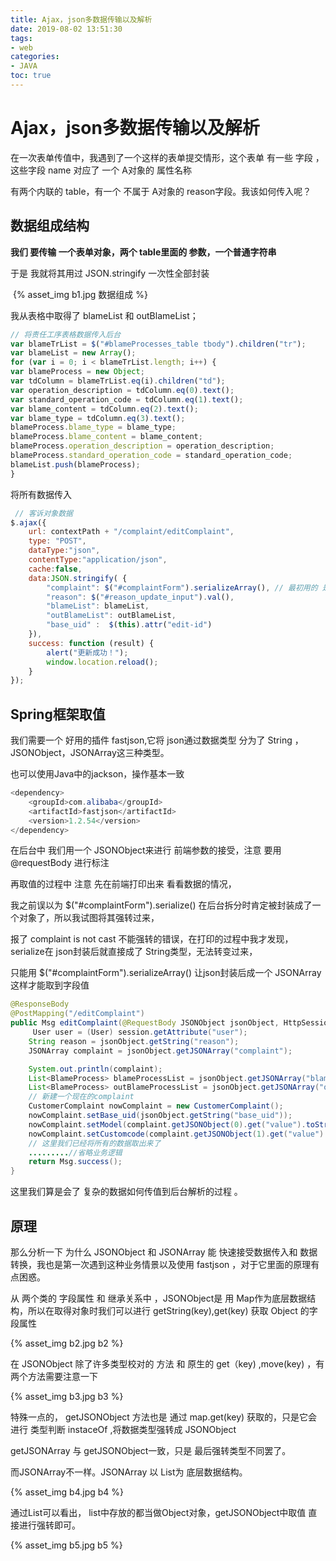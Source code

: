 ```yaml
---
title: Ajax，json多数据传输以及解析
date: 2019-08-02 13:51:30
tags:
- web
categories:
- JAVA
toc: true
---
```


# Ajax，json多数据传输以及解析

在一次表单传值中，我遇到了一个这样的表单提交情形，这个表单 有一些 字段 ，这些字段 name 对应了 一个 A对象的 属性名称

有两个内联的 table，有一个 不属于 A对象的 reason字段。我该如何传入呢？ 

## 数据组成结构

**我们 要传输 一个表单对象，两个 table里面的 参数，一个普通字符串** 

于是 我就将其用过 JSON.stringify 一次性全部封装
<!--more-->

​          {% asset_img b1.jpg  数据组成 %}



我从表格中取得了 blameList 和 outBlameList；

```javascript
// 将责任工序表格数据传入后台
var blameTrList = $("#blameProcesses_table tbody").children("tr");
var blameList = new Array();
for (var i = 0; i < blameTrList.length; i++) {
var blameProcess = new Object;
var tdColumn = blameTrList.eq(i).children("td");
var operation_description = tdColumn.eq(0).text();
var standard_operation_code = tdColumn.eq(1).text();
var blame_content = tdColumn.eq(2).text();
var blame_type = tdColumn.eq(3).text();
blameProcess.blame_type = blame_type;
blameProcess.blame_content = blame_content;
blameProcess.operation_description = operation_description;
blameProcess.standard_operation_code = standard_operation_code;
blameList.push(blameProcess);
}
```

将所有数据传入

```javascript
 // 客诉对象数据
$.ajax({
    url: contextPath + "/complaint/editComplaint",
    type: "POST",
    dataType:"json",
    contentType:"application/json",
    cache:false,
    data:JSON.stringify( {
        "complaint": $("#complaintForm").serializeArray(), // 最初用的 是 serialize方法
        "reason": $("#reason_update_input").val(),
        "blameList": blameList,
        "outBlameList": outBlameList,
        "base_uid" :  $(this).attr("edit-id")
    }),
    success: function (result) {
        alert("更新成功！");
        window.location.reload();
    }
});
```

##  Spring框架取值

我们需要一个 好用的插件 fastjson,它将 json通过数据类型 分为了 String ， JSONObject，JSONArray这三种类型。

也可以使用Java中的jackson，操作基本一致

```java
<dependency>
    <groupId>com.alibaba</groupId>
    <artifactId>fastjson</artifactId>
    <version>1.2.54</version>
</dependency>
```

在后台中 我们用一个 JSONObject来进行 前端参数的接受，注意 要用 @requestBody 进行标注

再取值的过程中 注意 先在前端打印出来 看看数据的情况，



我之前误以为 $("#complaintForm").serialize() 在后台拆分时肯定被封装成了一个对象了，所以我试图将其强转过来，

报了  complaint is not cast  不能强转的错误，在打印的过程中我才发现，serialize在 json封装后就直接成了 String类型，无法转变过来，

只能用 $("#complaintForm").serializeArray()  让json封装后成一个 JSONArray 这样才能取到字段值

```java
@ResponseBody
@PostMapping("/editComplaint")
public Msg editComplaint(@RequestBody JSONObject jsonObject, HttpSession session) throws Exception{
     User user = (User) session.getAttribute("user");
    String reason = jsonObject.getString("reason");
    JSONArray complaint = jsonObject.getJSONArray("complaint");

    System.out.println(complaint);
    List<BlameProcess> blameProcessList = jsonObject.getJSONArray("blameList").toJavaList(BlameProcess.class);
    List<BlameProcess> outBlameProcessList = jsonObject.getJSONArray("outBlameList").toJavaList(BlameProcess.class);
    // 新建一个现在的complaint
    CustomerComplaint nowComplaint = new CustomerComplaint();
    nowComplaint.setBase_uid(jsonObject.getString("base_uid"));
    nowComplaint.setModel(complaint.getJSONObject(0).get("value").toString());
    nowComplaint.setCustomcode(complaint.getJSONObject(1).get("value").toString());
    // 这里我们已经将所有的数据取出来了
    .........//省略业务逻辑
    return Msg.success();
}
```

这里我们算是会了 复杂的数据如何传值到后台解析的过程 。

## 原理

那么分析一下 为什么 JSONObject 和 JSONArray 能 快速接受数据传入和 数据转换，我也是第一次遇到这种业务情景以及使用 fastjson ，对于它里面的原理有点困惑。

从 两个类的 字段属性 和  继承关系中 ，JSONObject是 用 Map作为底层数据结构，所以在取得对象时我们可以进行 getString(key),get(key) 获取 Object 的字段属性

{% asset_img b2.jpg  b2 %}

在 JSONObject 除了许多类型校对的 方法 和 原生的 get（key) ,move(key) ，有两个方法需要注意一下

{% asset_img b3.jpg  b3 %}

特殊一点的， getJSONObject 方法也是 通过 map.get(key) 获取的，只是它会进行 类型判断 instaceOf ,将数据类型强转成 JSONObject

getJSONArray 与  getJSONObject一致，只是 最后强转类型不同罢了。

而JSONArray不一样。JSONArray 以 List为 底层数据结构。

{% asset_img b4.jpg  b4 %}

通过List<Object>可以看出， list中存放的都当做Object对象，getJSONObject中取值 直接进行强转即可。 

{% asset_img b5.jpg  b5 %}

